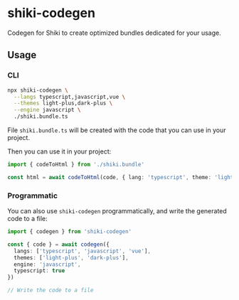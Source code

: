 # shiki-codegen

<Badges name="shiki-codegen" />

Codegen for Shiki to create optimized bundles dedicated for your usage.

## Usage

### CLI

```bash
npx shiki-codegen \
  --langs typescript,javascript,vue \
  --themes light-plus,dark-plus \
  --engine javascript \
  ./shiki.bundle.ts
```

File `shiki.bundle.ts` will be created with the code that you can use in your project.

Then you can use it in your project:

```ts
import { codeToHtml } from './shiki.bundle'

const html = await codeToHtml(code, { lang: 'typescript', theme: 'light-plus' })
```

### Programmatic

You can also use `shiki-codegen` programmatically, and write the generated code to a file:

```ts
import { codegen } from 'shiki-codegen'

const { code } = await codegen({
  langs: ['typescript', 'javascript', 'vue'],
  themes: ['light-plus', 'dark-plus'],
  engine: 'javascript',
  typescript: true
})

// Write the code to a file
```
